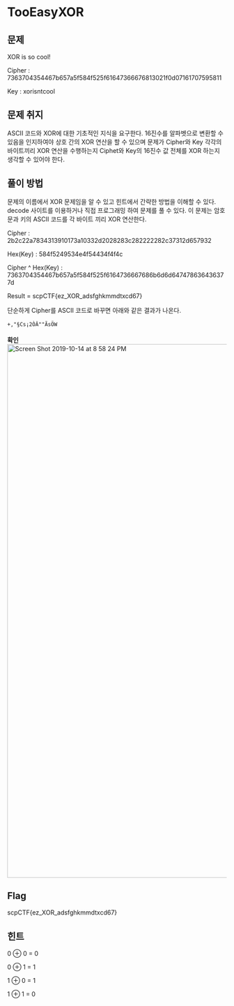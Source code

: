 # TooEasyXOR 

## 문제

XOR is so cool!



Cipher : 7363704354467b657a5f584f525f61647366676813021f0d07161707595811

Key : xorisntcool



## 문제 취지

ASCII 코드와 XOR에 대한 기초적인 지식을 요구한다. 16진수를 알파벳으로 변환할 수 있음을 인지하여야 상호 간의 XOR 연산을 할 수 있으며 문제가 Cipher와 Key 각각의 바이트끼리 XOR 연산을 수행하는지 Ciphet와 Key의 16진수 값 전체를 XOR 하는지 생각할 수 있어야 한다.



## 풀이 방법

문제의 이름에서 XOR 문제임을 알 수 있고 힌트에서 간략한 방법을 이해할 수 있다. decode 사이트를 이용하거나 직접 프로그래밍 하여 문제를 풀 수 있다. 이 문제는 암호문과 키의 ASCII 코드를 각 바이트 끼리 XOR 연산한다. 



Cipher : 2b2c22a7834313910173a10332d2028283c282222282c37312d657932

Hex(Key) : 584f5249534e4f54434f4f4c

Cipher ^ Hex(Key) : 7363704354467b657a5f584f525f6164736667686b6d6d647478636436377d

Result = scpCTF{ez_XOR_adsfghkmmdtxcd67}

단순하게 Cipher를 ASCII 코드로 바꾸면 아래와 같은 결과가 나온다.

```
+,"§Cs¡2ÒÂ""ÃsÖW
```

**확인**
<img width="1223" alt="Screen Shot 2019-10-14 at 8 58 24 PM" src="https://user-images.githubusercontent.com/16417991/66750943-c8213480-eec8-11e9-98c8-56b67cc4db05.png">



## Flag

scpCTF{ez_XOR_adsfghkmmdtxcd67}



## 힌트

0 ⊕ 0 = 0

0 ⊕ 1 = 1

1 ⊕ 0 = 1

1 ⊕ 1 = 0
